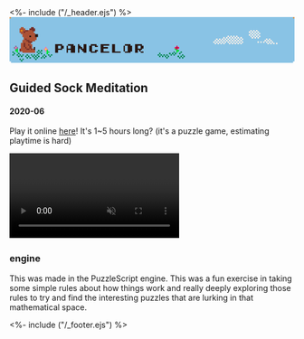 <!DOCTYPE html>
<html>
<head>
<%- include ("/_header.ejs") %>
</head>
<body>
<div class="wrapper">
<div class="header">
  <a href="/index#guided-sock-meditation"><img class="header-banner" src="/assets/banner.png"></a>
</div>
<section class="main-content">
<h1 class="post-title">Guided Sock Meditation</h1>
<h4 class="post-meta">2020-06</h4>

Play it online <a href="https://pancelor.itch.io/guided-sock-meditation">here</a>! It's 1\~5 hours long? (it's a puzzle game, estimating playtime is hard)

<video preload="auto" controls muted src="/assets/guided-sock-meditation.mp4"></video>

### engine

This was made in the PuzzleScript engine. This was a fun exercise in taking some simple rules about how things work and really deeply exploring those rules to try and find the interesting puzzles that are lurking in that mathematical space.

</section>
<%- include ("/_footer.ejs") %>
</body>
</html>
